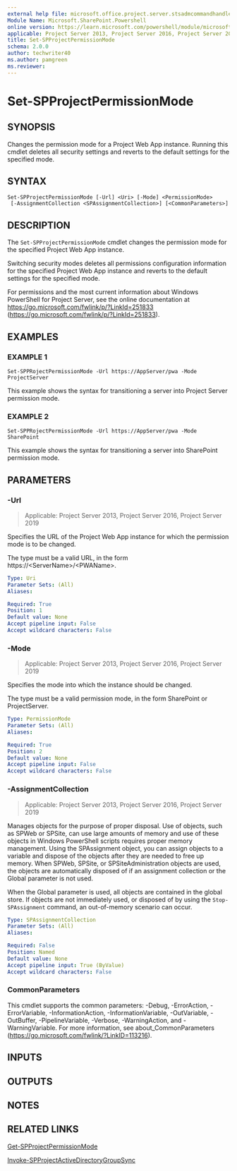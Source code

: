 ```yaml
---
external help file: microsoft.office.project.server.stsadmcommandhandler.dll-help.xml
Module Name: Microsoft.SharePoint.Powershell
online version: https://learn.microsoft.com/powershell/module/microsoft.sharepoint.powershell/set-spprojectpermissionmode
applicable: Project Server 2013, Project Server 2016, Project Server 2019
title: Set-SPProjectPermissionMode
schema: 2.0.0
author: techwriter40
ms.author: pamgreen
ms.reviewer:
---
```


# Set-SPProjectPermissionMode

## SYNOPSIS
Changes the permission mode for a Project Web App instance.
Running this cmdlet deletes all security settings and reverts to the default settings for the specified mode.

## SYNTAX

```
Set-SPProjectPermissionMode [-Url] <Uri> [-Mode] <PermissionMode>
 [-AssignmentCollection <SPAssignmentCollection>] [<CommonParameters>]
```

## DESCRIPTION
The `Set-SPProjectPermissionMode` cmdlet changes the permission mode for the specified Project Web App instance.

Switching security modes deletes all permissions configuration information for the specified Project Web App instance and reverts to the default settings for the specified mode.

For permissions and the most current information about Windows PowerShell for Project Server, see the online documentation at https://go.microsoft.com/fwlink/p/?LinkId=251833 (https://go.microsoft.com/fwlink/p/?LinkId=251833).

## EXAMPLES

### EXAMPLE 1
```
Set-SPPRojectPermissionMode -Url https://AppServer/pwa -Mode ProjectServer
```

This example shows the syntax for transitioning a server into Project Server permission mode.

### EXAMPLE 2
```
Set-SPPRojectPermissionMode -Url https://AppServer/pwa -Mode SharePoint
```

This example shows the syntax for transitioning a server into SharePoint permission mode.

## PARAMETERS

### -Url

> Applicable: Project Server 2013, Project Server 2016, Project Server 2019

Specifies the URL of the Project Web App instance for which the permission mode is to be changed.

The type must be a valid URL, in the form https://\<ServerName\>/\<PWAName\>.

```yaml
Type: Uri
Parameter Sets: (All)
Aliases:

Required: True
Position: 1
Default value: None
Accept pipeline input: False
Accept wildcard characters: False
```

### -Mode

> Applicable: Project Server 2013, Project Server 2016, Project Server 2019

Specifies the mode into which the instance should be changed.

The type must be a valid permission mode, in the form SharePoint or ProjectServer.

```yaml
Type: PermissionMode
Parameter Sets: (All)
Aliases:

Required: True
Position: 2
Default value: None
Accept pipeline input: False
Accept wildcard characters: False
```

### -AssignmentCollection

> Applicable: Project Server 2013, Project Server 2016, Project Server 2019

Manages objects for the purpose of proper disposal.
Use of objects, such as SPWeb or SPSite, can use large amounts of memory and use of these objects in Windows PowerShell scripts requires proper memory management.
Using the SPAssignment object, you can assign objects to a variable and dispose of the objects after they are needed to free up memory.
When SPWeb, SPSite, or SPSiteAdministration objects are used, the objects are automatically disposed of if an assignment collection or the Global parameter is not used.

When the Global parameter is used, all objects are contained in the global store.
If objects are not immediately used, or disposed of by using the `Stop-SPAssignment` command, an out-of-memory scenario can occur.

```yaml
Type: SPAssignmentCollection
Parameter Sets: (All)
Aliases:

Required: False
Position: Named
Default value: None
Accept pipeline input: True (ByValue)
Accept wildcard characters: False
```

### CommonParameters
This cmdlet supports the common parameters: -Debug, -ErrorAction, -ErrorVariable, -InformationAction, -InformationVariable, -OutVariable, -OutBuffer, -PipelineVariable, -Verbose, -WarningAction, and -WarningVariable. For more information, see about_CommonParameters (https://go.microsoft.com/fwlink/?LinkID=113216).

## INPUTS

## OUTPUTS

## NOTES

## RELATED LINKS

[Get-SPProjectPermissionMode](Get-SPProjectPermissionMode.md)

[Invoke-SPProjectActiveDirectoryGroupSync](Invoke-SPProjectActiveDirectoryGroupSync.md)
